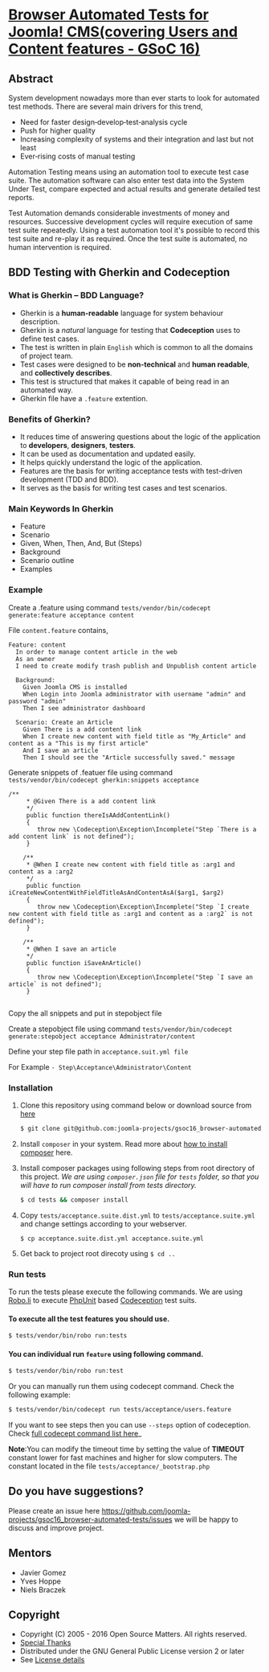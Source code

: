 [Browser Automated Tests for Joomla! CMS(covering Users and Content features - GSoC 16)](https://summerofcode.withgoogle.com/projects/#5724182314745856)
===

Abstract
---
System development nowadays more than ever starts to look for automated test methods. There are several main drivers for this trend,
+ Need for faster design‐develop‐test‐analysis cycle
+ Push for higher quality
+ Increasing complexity of systems and their integration and last but not least
+ Ever‐rising costs of manual testing
 
Automation Testing means using an automation tool to execute test case suite. The automation software can also enter test data into the System Under Test, compare expected and actual results and generate detailed test reports.

Test Automation demands considerable investments of money and resources. Successive development cycles will require execution of same test suite repeatedly. Using a test automation tool it's possible to record this test suite and re-play it as required. Once the test suite is automated, no human intervention is required.

BDD Testing with Gherkin and Codeception
---

### What is Gherkin – BDD Language?

* Gherkin is a **human-readable** language for system behaviour description.
* Gherkin is a _natural_ language for testing that **Codeception** uses to define test cases.
* The test is written in plain `English` which is common to all the domains of project team.
* Test cases were designed to be **non-technical** and **human readable**, and **collectively describes**.
* This test is structured that makes it capable of being read in an automated way. 
* Gherkin file have a `.feature` extention.

### Benefits of Gherkin?

* It reduces time of answering questions about the logic of the application to **developers**, **designers**, **testers**.
* It can be used as documentation and updated easily.
* It helps quickly understand the logic of the application.
* Features are the basis for writing acceptance tests with test-driven development (TDD and BDD).
* It serves as the basis for writing test cases and test scenarios.

### Main Keywords In Gherkin

* Feature
* Scenario
* Given, When, Then, And, But (Steps)
* Background
* Scenario outline
* Examples

### Example
Create a .feature using command `tests/vendor/bin/codecept generate:feature acceptance content`

File `content.feature` contains,

```gherkin
Feature: content
  In order to manage content article in the web
  As an owner
  I need to create modify trash publish and Unpublish content article

  Background:
    Given Joomla CMS is installed
    When Login into Joomla administrator with username "admin" and password "admin"
    Then I see administrator dashboard

  Scenario: Create an Article
    Given There is a add content link
    When I create new content with field title as "My_Article" and content as a "This is my first article"
    And I save an article
    Then I should see the "Article successfully saved." message
```
Generate snippets of .featuer file using command `tests/vendor/bin/codecept gherkin:snippets acceptance`

```snippets
/**
     * @Given There is a add content link
     */
     public function thereIsAAddContentLink()
     {
        throw new \Codeception\Exception\Incomplete("Step `There is a add content link` is not defined");
     }
     
    /**
     * @When I create new content with field title as :arg1 and content as a :arg2
     */
     public function iCreateNewContentWithFieldTitleAsAndContentAsA($arg1, $arg2)
     {
        throw new \Codeception\Exception\Incomplete("Step `I create new content with field title as :arg1 and content as a :arg2` is not defined");
     }
     
    /**
     * @When I save an article
     */
     public function iSaveAnArticle()
     {
        throw new \Codeception\Exception\Incomplete("Step `I save an article` is not defined");
     }
     
```
Copy the all snippets and put in stepobject file

Create a stepobject file using command `tests/vendor/bin/codecept generate:stepobject acceptance Administrator/content`

Define your step file path in `acceptance.suit.yml file` 

For Example `- Step\Acceptance\Administrator\Content`

### Installation

1. Clone this repository using command below or download source from [here](https://github.com/joomla-projects/gsoc16_browser-automated-tests/archive/staging.zip)

    ```bash
    $ git clone git@github.com:joomla-projects/gsoc16_browser-automated-tests.git
    ```

2. Install `composer` in your system. Read more about [how to install composer](https://getcomposer.org/doc/00-intro.md) here.

3. Install composer packages using following steps from root directory of this project.
_We are using `composer.json` file for `tests` folder, so that you will have to run composer install from tests directory._

    ```bash
    $ cd tests && composer install
    ```

4. Copy `tests/acceptance.suite.dist.yml` to `tests/acceptance.suite.yml` and change settings according to your webserver.

    ```
    $ cp acceptance.suite.dist.yml acceptance.suite.yml
    ```

5. Get back to project root direcoty using `$ cd ..`

### Run tests

To run the tests please execute the following commands. We are using [Robo.li](http://robo.li/) to execute [PhpUnit](https://phpunit.de/) based [Codeception](http://codeception.com/for/joomla) test suits.

#### To execute all the test features you should use.

```bash
$ tests/vendor/bin/robo run:tests
```

#### You can individual run `feature` using following command.

```bash
$ tests/vendor/bin/robo run:test
```

Or you can manually run them using codecept command. Check the following example:

```bash
$ tests/vendor/bin/codecept run tests/acceptance/users.feature
```

If you want to see steps then you can use `--steps` option of codeception. Check [full codecept command list here](http://codeception.com/docs/reference/Commands#Run)_

**Note**:You can modify the timeout time by setting the value of **TIMEOUT** constant lower for fast machines and higher for slow computers. The constant located in the file `tests/acceptance/_bootstrap.php`

Do you have suggestions?
---
Please create an issue here https://github.com/joomla-projects/gsoc16_browser-automated-tests/issues we will be happy to discuss and improve project.

Mentors
---
+ Javier Gomez
+ Yves Hoppe
+ Niels Braczek
 
Copyright
---------------------
* Copyright (C) 2005 - 2016 Open Source Matters. All rights reserved.
* [Special Thanks](https://docs.joomla.org/Joomla!_Credits_and_Thanks)
* Distributed under the GNU General Public License version 2 or later
* See [License details](https://docs.joomla.org/Joomla_Licenses)
